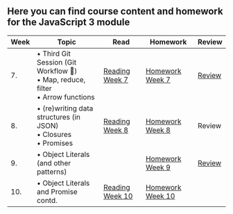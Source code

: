 ## Here you can find course content and homework for the JavaScript 3 module

| Week | Topic | Read | Homework | Review |
| ---- | --------------------------------------------------------------------------------------------------------------------------------------------------------------------------------------------- | -------------------------------------------------------------------------------------------------------------------- | --------------------------------------- | ------------------------------------------------------------------------ |
| 7.   | • Third Git Session (Git Workflow :muscle:)<br>• Map, reduce, filter <br> • Arrow functions                                                                                                   | [Reading Week 7](/JavaScript3/Week7)                                                                                             | [Homework Week 7](/JavaScript3/Week7/MAKEME.md)     | [Review](/JavaScript3/Week7/REVIEW.md)                                                                   |
| 8.   | • (re)writing data structures (in JSON)<br> • Closures <br>• Promises <br>                                                                                                                    | [Reading Week 8](/JavaScript3/Week8/README.md)                                                                                   | [Homework Week 8](/JavaScript3/Week8/MAKEME.md)     | Review                                                                   |
| 9.   | • Object Literals (and other patterns)                                                                                                                                                        |                                                                                                                      | [Homework Week 9](/JavaScript3/Week9/MAKEME.md)     | [Review](/JavaScript3/Week9/REVIEW.md)                                               |
| 10.  | • Object Literals and Promise contd.                                                                                                                                                          | [Reading Week 10](/JavaScript3/Week10/README.md)                                                                                 | [Homework Week 10](/JavaScript3/Week10/MAKEME.md)   |                                                                          |

